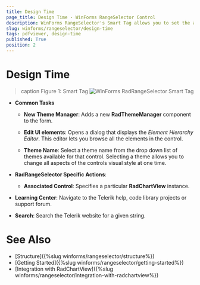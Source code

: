```yaml
---
title: Design Time
page_title: Design Time - WinForms RangeSelector Control
description: WinForms RangeSelector's Smart Tag allows you to set the associated chart, change the applied theme or navigate to the online documentation.
slug: winforms/rangeselector/design-time
tags: pdfviewer, design-time
published: True
position: 2 
---
```


# Design Time

>caption Figure 1: Smart Tag
![WinForms RadRangeSelector Smart Tag](images/rangeselector-design-time001.png)

* __Common Tasks__

	* __New Theme Manager__: Adds a new __RadThemeManager__ component to the form.

	* __Edit UI elements__: Opens a dialog that displays the *Element Hierarchy Editor*. This editor lets you browse all the elements in the control.

	* __Theme Name__: Select a theme name from the drop down list of themes available for that control. Selecting a theme allows you to change all aspects of the controls visual style at one time.

* __RadRangeSelector Specific Actions__:

	* __Associated Control__: Specifies a particular __RadChartView__ instance.

* __Learning Center__: Navigate to the Telerik help, code library projects or support forum.

* __Search__: Search the Telerik website for a given string.

# See Also

* [Structure]({%slug winforms/rangeselector/structure%})
* [Getting Started]({%slug winforms/rangeselector/getting-started%})
* [Integration with RadChartView]({%slug winforms/rangeselector/integration-with-radchartview%})
